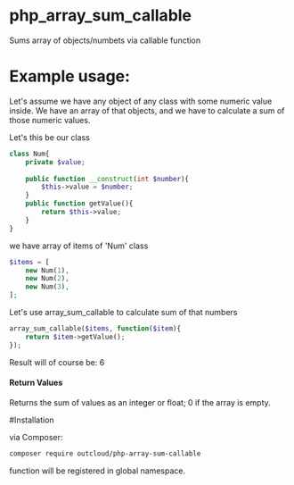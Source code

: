 # php_array_sum_callable

Sums array of objects/numbets via callable function

# Example usage:
Let's assume we have any object of any class with some numeric value inside.
We have an array of that objects, and we have to calculate a sum of those numeric values.

Let's this be our class
```php
class Num{
    private $value;
    
    public function __construct(int $number){
        $this->value = $number;
    }
    public function getValue(){
        return $this->value;
    }
}
```

we have array of items of 'Num' class

```php
$items = [
    new Num(1),
    new Num(2),
    new Num(3),
];
```

Let's use array_sum_callable to calculate sum of that numbers
```php
array_sum_callable($items, function($item){
    return $item->getValue();
});
```

Result will of course be: 6

#### Return Values

Returns the sum of values as an integer or float; 0 if the array is empty.

#Installation

via Composer:

```bash
composer require outcloud/php-array-sum-callable
```

function will be registered in global namespace.
